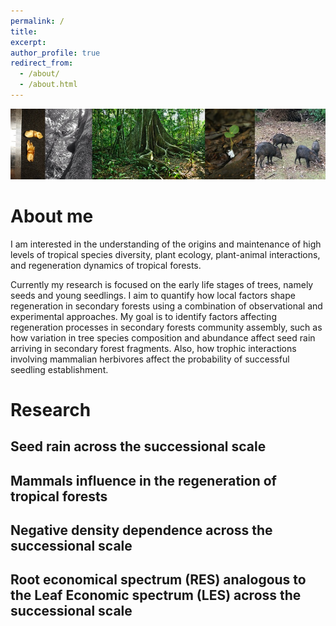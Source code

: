 ```yaml
---
permalink: /
title: 
excerpt: 
author_profile: true
redirect_from:
  - /about/
  - /about.html
---
```


![image](/images/together.jpg)

About me
======
I am interested in the understanding of the origins and maintenance of high levels of tropical species diversity, plant ecology, plant-animal interactions, and regeneration dynamics of tropical forests.

Currently my research is focused on the early life stages of trees, namely seeds and young seedlings. I aim to quantify how local factors shape regeneration in secondary forests using a combination of observational and experimental approaches. My goal is to identify factors affecting regeneration processes in secondary forests community assembly, such as how variation in tree species composition and abundance affect seed rain arriving in secondary forest fragments. Also, how trophic interactions involving mammalian herbivores affect the probability of successful seedling establishment.

Research
======

Seed rain across the successional scale
------

Mammals influence in the regeneration of tropical forests
------

Negative density dependence across the successional scale
------

Root economical spectrum (RES) analogous to the Leaf Economic spectrum (LES) across the successional scale
------
